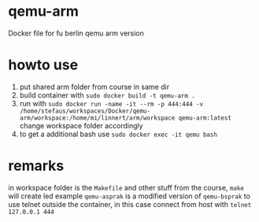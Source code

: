 # qemu-arm
Docker file for fu berlin qemu arm version

# howto use
1. put shared arm folder from course in same dir
2. build container with `sudo docker build -t qemu-arm .`
3. run with `sudo docker run -name -it --rm -p 444:444 -v /home/stefaus/workspaces/Docker/qemu-arm/workspace:/home/mi/linnert/arm/workspace qemu-arm:latest` change workspace folder accordingly
4. to get a additional bash use `sudo docker exec -it qemu bash`

# remarks
in workspace folder is the `Makefile` and other stuff from the course, `make` will create led example
`qemu-asprak` is a modified version of `qemu-bsprak` to use telnet outside the container, in this case connect from host with `telnet 127.0.0.1 444`

